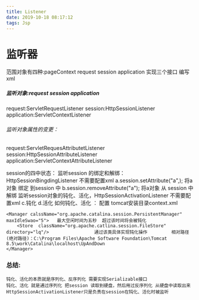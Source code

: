 ```yaml
---
title: Listener
date: 2019-10-18 08:17:12
tags: Jsp 
---
```

# 监听器
范围对象有四种:pageContext request session application
实现三个接口
编写xml
##### 监听对象:request session application
request:ServletRequestListener
session:HttpSessionListener
application:ServletContextListener

###### 监听对象属性的变更：
request:ServletRequesAttributetListener
session:HttpSessionAttributeListener
application:ServletContextAttributeListener

session的四中状态：
监听session 的绑定和解绑：HttpSessionBingdingListener        不需要配置xml
a.session.setAttribute("a",);  将a对象  绑定  到session 中
b.session.removeAttribute("a");  将a对象 从 session 中解绑
监听session对象的钝化、活化，HttpSessionActivationListener  不需要配置xml
c.钝化
d.活化
如何钝化、活化 ： 配置 tomcat安装目录context.xml
```
<Manager calssName="org.apache.catalina.session.PersistentManager" maxIdleSwao="5">   最大空闲时间为五秒  超过该时间将会被钝化
    <Store  className="org.apache.catlina.session.FileStore" directory="lq"/>                 通过该类具体实现钝化操作         相对路径(绝对路径)：C:\Program Files\Apache Software Foundation\Tomcat 8.5\work\Catalina\localhost\UpAndDown
</Manager>
```

### 总结:
    钝化、活化的本质就是序列化、反序列化 需要实现Serializable接口
    钝化、活化 就是通过序列化 把session 读取到硬盘，然后用过反序列化 从硬盘中读取出来
    HttpSessionActivationListener只是负责在session在钝化、活化时被监听 
